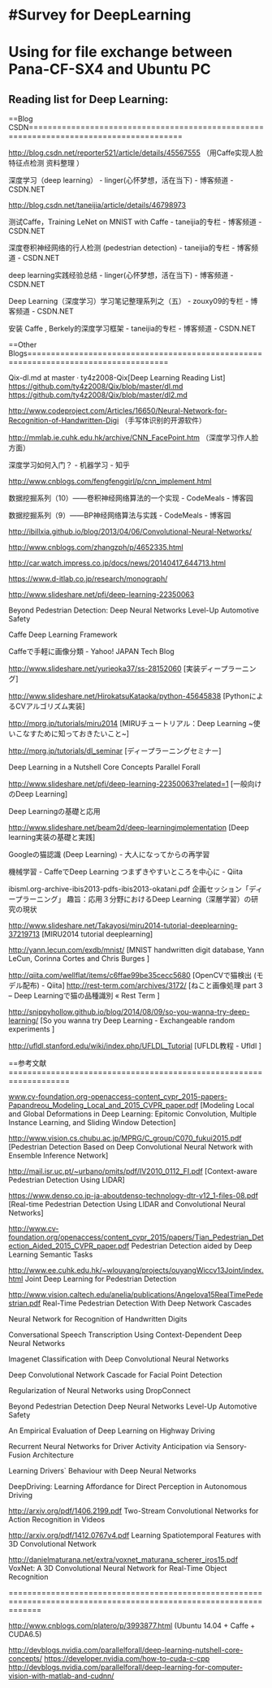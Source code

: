 #Survey for DeepLearning
========================================================================================================================
Using for file exchange between Pana-CF-SX4 and Ubuntu PC
========================================================================================================================
Reading list for Deep Learning:
------------------------------------------------------------------------------------------------------------------------
==Blog CSDN=======================================================================================

http://blog.csdn.net/reporter521/article/details/45567555    （用Caffe实现人脸特征点检测 资料整理 ）

深度学习（deep learning） - linger(心怀梦想，活在当下) - 博客频道 - CSDN.NET 

http://blog.csdn.net/taneijia/article/details/46798973

测试Caffe，Training LeNet on MNIST with Caffe - taneijia的专栏 - 博客频道 - CSDN.NET 

深度卷积神经网络的行人检测 (pedestrian detection) - taneijia的专栏 - 博客频道 - CSDN.NET 

deep learning实践经验总结 - linger(心怀梦想，活在当下) - 博客频道 - CSDN.NET 

Deep Learning（深度学习）学习笔记整理系列之（五） - zouxy09的专栏 - 博客频道 - CSDN.NET 

安装 Caffe , Berkely的深度学习框架 - taneijia的专栏 - 博客频道 - CSDN.NET 


==Other Blogs====================================================================================

Qix-dl.md at master · ty4z2008-Qix[Deep Learning Reading List]
https://github.com/ty4z2008/Qix/blob/master/dl.md
https://github.com/ty4z2008/Qix/blob/master/dl2.md

http://www.codeproject.com/Articles/16650/Neural-Network-for-Recognition-of-Handwritten-Digi    （手写体识别的开源软件）

http://mmlab.ie.cuhk.edu.hk/archive/CNN_FacePoint.htm   （深度学习作人脸方面）

深度学习如何入门？ - 机器学习 - 知乎 

http://www.cnblogs.com/fengfenggirl/p/cnn_implement.html

数据挖掘系列（10）——卷积神经网络算法的一个实现 - CodeMeals - 博客园 

数据挖掘系列（9）——BP神经网络算法与实践 - CodeMeals - 博客园 

http://ibillxia.github.io/blog/2013/04/06/Convolutional-Neural-Networks/

http://www.cnblogs.com/zhangzph/p/4652335.html

http://car.watch.impress.co.jp/docs/news/20140417_644713.html

https://www.d-itlab.co.jp/research/monograph/

http://www.slideshare.net/pfi/deep-learning-22350063

Beyond Pedestrian Detection: Deep Neural Networks Level-Up Automotive Safety

Caffe Deep Learning Framework 

Caffeで手軽に画像分類 - Yahoo! JAPAN Tech Blog 

http://www.slideshare.net/yurieoka37/ss-28152060
[実装ディープラーニング]

http://www.slideshare.net/HirokatsuKataoka/python-45645838
[PythonによるCVアルゴリズム実装]

http://mprg.jp/tutorials/miru2014
[MIRUチュートリアル：Deep Learning ~使いこなすために知っておきたいこと~]

http://mprg.jp/tutorials/dl_seminar
[ディープラーニングセミナー]

Deep Learning in a Nutshell Core Concepts Parallel Forall 

http://www.slideshare.net/pfi/deep-learning-22350063?related=1
[一般向けのDeep Learning]

Deep Learningの基礎と応用 

http://www.slideshare.net/beam2d/deep-learningimplementation
[Deep learning実装の基礎と実践] 

Googleの猫認識 (Deep Learning) - 大人になってからの再学習 

機械学習 - CaffeでDeep Learning つまずきやすいところを中心に - Qiita 

ibisml.org-archive-ibis2013-pdfs-ibis2013-okatani.pdf
企画セッション「ディープラーニング」 趣旨：応用３分野におけるDeep Learning（深層学習）の研究の現状

http://www.slideshare.net/Takayosi/miru2014-tutorial-deeplearning-37219713
[MIRU2014 tutorial deeplearning]

http://yann.lecun.com/exdb/mnist/
[MNIST handwritten digit database, Yann LeCun, Corinna Cortes and Chris Burges ]

http://qiita.com/wellflat/items/c6ffae99be35cecc5680
[OpenCVで猫検出 (モデル配布) - Qiita]
http://rest-term.com/archives/3172/
[ねこと画像処理 part 3 – Deep Learningで猫の品種識別 « Rest Term ]

http://snippyhollow.github.io/blog/2014/08/09/so-you-wanna-try-deep-learning/
[So you wanna try Deep Learning - Exchangeable random experiments ]

http://ufldl.stanford.edu/wiki/index.php/UFLDL_Tutorial
[UFLDL教程 - Ufldl ]

==参考文献===================================================================

www.cv-foundation.org-openaccess-content_cvpr_2015-papers-Papandreou_Modeling_Local_and_2015_CVPR_paper.pdf 
[Modeling Local and Global Deformations in Deep Learning: 
Epitomic Convolution, Multiple Instance Learning, and Sliding Window Detection]

http://www.vision.cs.chubu.ac.jp/MPRG/C_group/C070_fukui2015.pdf
[Pedestrian Detection Based on Deep Convolutional Neural Network with Ensemble Inference Network]

http://mail.isr.uc.pt/~urbano/pmits/pdf/IV2010_0112_FI.pdf
[Context-aware Pedestrian Detection Using LIDAR]

https://www.denso.co.jp-ja-aboutdenso-technology-dtr-v12_1-files-08.pdf 
[Real-time Pedestrian Detection Using LIDAR and Convolutional Neural Networks]

http://www.cv-foundation.org/openaccess/content_cvpr_2015/papers/Tian_Pedestrian_Detection_Aided_2015_CVPR_paper.pdf
Pedestrian Detection aided by Deep Learning Semantic Tasks

http://www.ee.cuhk.edu.hk/~wlouyang/projects/ouyangWiccv13Joint/index.html
Joint Deep Learning for Pedestrian Detection

http://www.vision.caltech.edu/anelia/publications/Angelova15RealTimePedestrian.pdf
Real-Time Pedestrian Detection With Deep Network Cascades

Neural Network for Recognition of Handwritten Digits

Conversational Speech Transcription Using Context-Dependent Deep Neural Networks

Imagenet Classification with Deep Convolutional Neural Networks

Deep Convolutional Network Cascade for Facial Point Detection

Regularization of Neural Networks using DropConnect

Beyond Pedestrian Detection Deep Neural Networks Level-Up Automotive Safety

An Empirical Evaluation of Deep Learning on Highway Driving

Recurrent Neural Networks for Driver Activity Anticipation via Sensory-Fusion Architecture

Learning Drivers` Behaviour with Deep Neural Networks

DeepDriving: Learning Affordance for Direct Perception in Autonomous Driving

http://arxiv.org/pdf/1406.2199.pdf
Two-Stream Convolutional Networks for Action Recognition in Videos

http://arxiv.org/pdf/1412.0767v4.pdf
Learning Spatiotemporal Features with 3D Convolutional Network

http://danielmaturana.net/extra/voxnet_maturana_scherer_iros15.pdf
VoxNet: A 3D Convolutional Neural Network for Real-Time Object Recognition

===================================================================================================================

http://www.cnblogs.com/platero/p/3993877.html
(Ubuntu 14.04 + Caffe + CUDA6.5)

http://devblogs.nvidia.com/parallelforall/deep-learning-nutshell-core-concepts/
https://developer.nvidia.com/how-to-cuda-c-cpp
http://devblogs.nvidia.com/parallelforall/deep-learning-for-computer-vision-with-matlab-and-cudnn/
